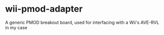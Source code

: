 # wii-pmod-adapter
A generic PMOD breakout board, used for interfacing with a Wii's AVE-RVL in my case
